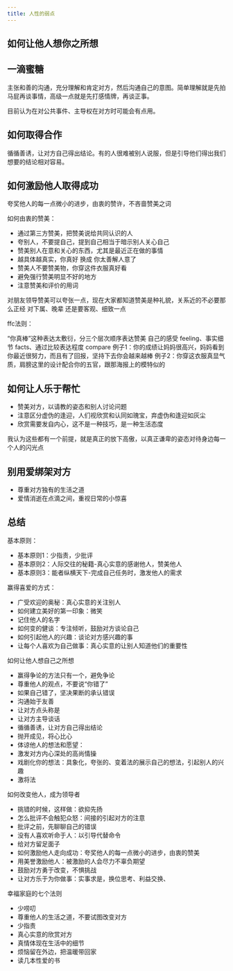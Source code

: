```yaml
---
title: 人性的弱点
---
```



## 如何让他人想你之所想

## 一滴蜜糖

主张和善的沟通，充分理解和肯定对方，然后沟通自己的意图。简单理解就是先拍马屁再谈事情，高级一点就是先打感情牌，再谈正事。

目前认为在对公共事件、主导权在对方时可能会有点用。

## 如何取得合作

循循善诱，让对方自己得出结论。有的人很难被别人说服，但是引导他们得出我们想要的结论相对容易。

## 如何激励他人取得成功

夸奖他人的每一点微小的进步，由衷的赞许，不吝啬赞美之词

如何由衷的赞美：

- 通过第三方赞美，把赞美说给共同认识的人
- 夸别人，不要提自己，提到自己相当于暗示别人关心自己
- 赞美别人在意和关心的东西，尤其是最近正在做的事情
- 越具体越真实，你真好 换成 你太善解人意了
- 赞美人不要赞美物，你穿这件衣服真好看
- 避免强行赞美明显不好的地方
- 注意赞美和评价的用词

对朋友领导赞美可以夸张一点，现在大家都知道赞美是种礼貌，关系近的不必要那么正经
对下属、晚辈 还是要客观、细致一点

ffc法则：

“你真棒”这种表达太敷衍，分三个层次顺序表达赞美 自己的感受 feeling、事实细节 facts、通过比较表达程度 compare
例子1：你的成绩让妈妈很高兴，妈妈看到你最近很努力，而且有了回报，坚持下去你会越来越棒
例子2：你穿这衣服真显气质，肩膀这里的设计配合你的五官，跟那海报上的模特似的

## 如何让人乐于帮忙

- 赞美对方，以请教的姿态和别人讨论问题
- 注意区分虚伪的逢迎，人们视欣赏和认同如瑰宝，弃虚伪和逢迎如灰尘
- 欣赏需要发自内心，这不是一种技巧，是一种生活态度

我认为这些都有一个前提，就是真正的放下高傲，以真正谦卑的姿态对待身边每一个人的闪光点

## 别用爱绑架对方

- 尊重对方独有的生活之道
- 爱情消逝在点滴之间，重视日常的小惊喜

## 总结

基本原则：

- 基本原则1：少指责，少批评
- 基本原则2：人际交往的秘籍-真心实意的感谢他人，赞美他人
- 基本原则3：能者纵横天下-完成自己任务时，激发他人的需求

赢得喜爱的方式：

- 广受欢迎的奥秘：真心实意的关注别人
- 如何建立美好的第一印象：微笑
- 记住他人的名字
- 如何变的健谈：专注倾听，鼓励对方谈论自己
- 如何引起他人的兴趣：谈论对方感兴趣的事
- 让每个人喜欢为自己做事：真心实意的让别人知道他们的重要性

如何让他人想自己之所想

- 赢得争论的方法只有一个，避免争论
- 尊重他人的观点，不要说“你错了”
- 如果自己错了，坚决果断的承认错误
- 沟通始于友善
- 让对方点头称是
- 让对方主导谈话
- 循循善诱，让对方自己得出结论
- 抛开成见，将心比心
- 体谅他人的想法和愿望：
- 激发对方内心深处的高尚情操
- 戏剧化你的想法：具象化，夸张的、变着法的展示自己的想法，引起别人的兴趣
- 激将法

如何改变他人，成为领导者

- 挑错的时候，这样做：欲抑先扬
- 怎么批评不会触犯众怒：间接的引起对方的注意
- 批评之前，先聊聊自己的错误
- 没有人喜欢听命于人：以引导代替命令
- 给对方留足面子
- 如何激励他人走向成功：夸奖他人的每一点微小的进步，由衷的赞美
- 用美誉激励他人：被激励的人会尽力不辜负期望
- 鼓励对方勇于改变，不惧挑战
- 让对方乐于为你做事：实事求是，换位思考、利益交换、

幸福家庭的七个法则

- 少唠叨
- 尊重他人的生活之道，不要试图改变对方
- 少指责
- 真心实意的欣赏对方
- 真情体现在生活中的细节
- 烦恼留在外边，把温暖带回家
- 读几本性爱的书
